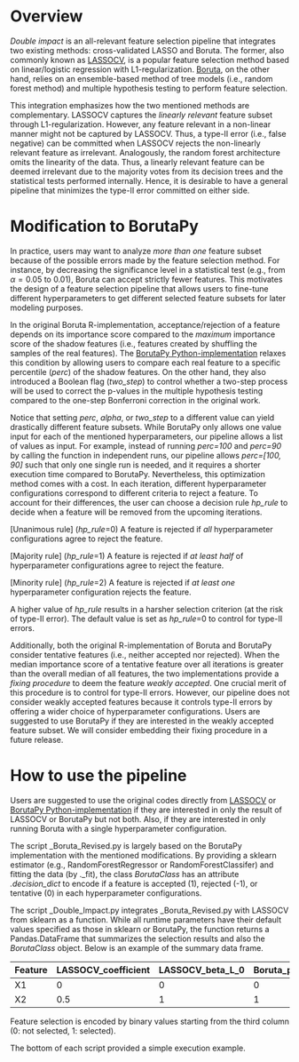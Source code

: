 # Overview
_Double impact_ is an all-relevant feature selection pipeline that integrates two existing methods: cross-validated LASSO and Boruta. The former, also commonly known as [LASSOCV](https://scikit-learn.org/stable/modules/generated/sklearn.linear_model.LassoCV.html), is a popular feature selection method based on linear/logistic regression with L1-regularization. [Boruta](https://content.iospress.com/articles/fundamenta-informaticae/fi101-4-02), on the other hand, relies on an ensemble-based method of tree models (i.e., random forest method) and multiple hypothesis testing to perform feature selection. 

This integration emphasizes how the two mentioned methods are complementary. LASSOCV captures the _linearly relevant_ feature subset through L1-regularization. However, any feature relevant in a non-linear manner might not be captured by LASSOCV. Thus, a type-II error (i.e., false negative) can be committed when LASSOCV rejects the non-linearly relevant feature as irrelevant. Analogously, the random forest architecture omits the linearity of the data. Thus, a linearly relevant feature can be deemed irrelevant due to the majority votes from its decision trees and the statistical tests performed internally. Hence, it is desirable to have a general pipeline that minimizes the type-II error committed on either side. 

# Modification to BorutaPy
In practice, users may want to analyze _more than one_ feature subset because of the possible errors made by the feature selection method. For instance, by decreasing the significance level in a statistical test (e.g., from $\alpha=0.05$ to $0.01$), Boruta can accept strictly fewer features. This motivates the design of a feature selection pipeline that allows users to fine-tune different hyperparameters to get different selected feature subsets for later modeling purposes. 

In the original Boruta R-implementation, acceptance/rejection of a feature depends on its importance score compared to the _maximum_ importance score of the shadow features (i.e., features created by shuffling the samples of the real features). The [BorutaPy Python-implementation](https://github.com/scikit-learn-contrib/boruta_py) relaxes this condition by allowing users to compare each real feature to a specific percentile (_perc_) of the shadow features. On the other hand, they also introduced a Boolean flag (_two_step_) to control whether a two-step process will be used to correct the p-values in the multiple hypothesis testing compared to the one-step Bonferroni correction in the original work. 

Notice that setting _perc_, _alpha_, or _two_step_ to a different value can yield drastically different feature subsets. While BorutaPy only allows one value input for each of the mentioned hyperparameters, our pipeline allows a list of values as input. For example, instead of running _perc=100_ and _perc=90_ by calling the function in independent runs, our pipeline allows _perc=[100, 90]_ such that only one single run is needed, and it requires a shorter execution time compared to BorutaPy. Nevertheless, this optimization method comes with a cost. In each iteration, different hyperparameter configurations correspond to different criteria to reject a feature. To account for their differences, the user can choose a decision rule _hp_rule_ to decide when a feature will be removed from the upcoming iterations.

[Unanimous rule] (_hp_rule_=0) A feature is rejected if _all_ hyperparameter configurations agree to reject the feature.

[Majority rule] (_hp_rule_=1) A feature is rejected if _at least half_ of hyperparameter configurations agree to reject the feature.

[Minority rule] (_hp_rule_=2) A feature is rejected if _at least one_ hyperparameter configuration rejects the feature.

A higher value of _hp_rule_ results in a harsher selection criterion (at the risk of type-II error). The default value is set as _hp_rule_=0 to control for type-II errors. 

Additionally, both the original R-implementation of Boruta and BorutaPy consider tentative features (i.e., neither accepted nor rejected). When the median importance score of a tentative feature over all iterations is greater than the overall median of all features, the two implementations provide a _fixing procedure_ to deem the feature _weakly accepted_. One crucial merit of this procedure is to control for type-II errors. However, our pipeline does not consider weakly accepted features because it controls type-II errors by offering a wider choice of hyperparameter configurations. Users are suggested to use BorutaPy if they are interested in the weakly accepted feature subset. We will consider embedding their fixing procedure in a future release.  

# How to use the pipeline
Users are suggested to use the original codes directly from [LASSOCV](https://scikit-learn.org/stable/modules/generated/sklearn.linear_model.LassoCV.html) or [BorutaPy Python-implementation](https://github.com/scikit-learn-contrib/boruta_py) if they are interested in only the result of LASSOCV or BorutaPy but not both. Also, if they are interested in only running Boruta with a single hyperparameter configuration. 

The script _Boruta_Revised.py is largely based on the BorutaPy implementation with the mentioned modifications. By providing a sklearn estimator (e.g., RandomForestRegressor or RandomForestClassifer) and fitting the data (by ._fit), the class _BorutaClass_ has an attribute _.decision_dict_ to encode if a feature is accepted (1), rejected (-1), or tentative (0) in each hyperparameter configurations. 

The script _Double_Impact.py integrates _Boruta_Revised.py with LASSOCV from sklearn as a function. While all runtime parameters have their default values specified as those in sklearn or BorutaPy, the function returns a Pandas.DataFrame that summarizes the selection results and also the _BorutaClass_ object. Below is an example of the summary data frame.

|Feature|LASSOCV_coefficient|LASSOCV_beta_L_0|Boruta_perc_100_alpha_0.05_two_step_True|Boruta_perc_90_alpha_0.05_two_step_True|
| --- | --- | --- | --- | --- |
| X1 | 0 | 0 | 0 | 1 |
| X2 | 0.5 | 1 | 1 | 1 |

Feature selection is encoded by binary values starting from the third column (0: not selected, 1: selected).  

The bottom of each script provided a simple execution example.
